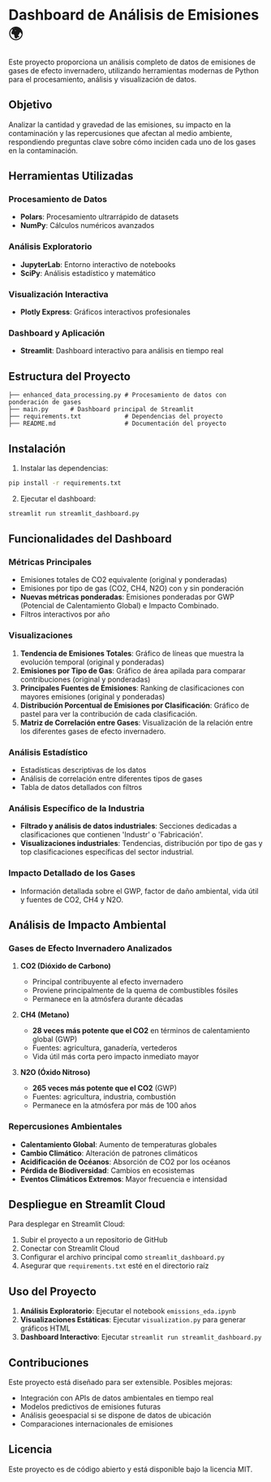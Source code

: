 # Dashboard de Análisis de Emisiones 🌍

Este proyecto proporciona un análisis completo de datos de emisiones de gases de efecto invernadero, utilizando herramientas modernas de Python para el procesamiento, análisis y visualización de datos.

## Objetivo

Analizar la cantidad y gravedad de las emisiones, su impacto en la contaminación y las repercusiones que afectan al medio ambiente, respondiendo preguntas clave sobre cómo inciden cada uno de los gases en la contaminación.

## Herramientas Utilizadas

### Procesamiento de Datos
- **Polars**: Procesamiento ultrarrápido de datasets
- **NumPy**: Cálculos numéricos avanzados

### Análisis Exploratorio
- **JupyterLab**: Entorno interactivo de notebooks
- **SciPy**: Análisis estadístico y matemático

### Visualización Interactiva
- **Plotly Express**: Gráficos interactivos profesionales

### Dashboard y Aplicación
- **Streamlit**: Dashboard interactivo para análisis en tiempo real

## Estructura del Proyecto

```
├── enhanced_data_processing.py # Procesamiento de datos con ponderación de gases
├── main.py      # Dashboard principal de Streamlit
├── requirements.txt            # Dependencias del proyecto
├── README.md                   # Documentación del proyecto
```

## Instalación

1. Instalar las dependencias:
```bash
pip install -r requirements.txt
```

2. Ejecutar el dashboard:
```bash
streamlit run streamlit_dashboard.py
```

## Funcionalidades del Dashboard

### Métricas Principales
- Emisiones totales de CO2 equivalente (original y ponderadas)
- Emisiones por tipo de gas (CO2, CH4, N2O) con y sin ponderación
- **Nuevas métricas ponderadas**: Emisiones ponderadas por GWP (Potencial de Calentamiento Global) e Impacto Combinado.
- Filtros interactivos por año

### Visualizaciones
1. **Tendencia de Emisiones Totales**: Gráfico de líneas que muestra la evolución temporal (original y ponderadas)
2. **Emisiones por Tipo de Gas**: Gráfico de área apilada para comparar contribuciones (original y ponderadas)
3. **Principales Fuentes de Emisiones**: Ranking de clasificaciones con mayores emisiones (original y ponderadas)
4. **Distribución Porcentual de Emisiones por Clasificación**: Gráfico de pastel para ver la contribución de cada clasificación.
5. **Matriz de Correlación entre Gases**: Visualización de la relación entre los diferentes gases de efecto invernadero.

### Análisis Estadístico
- Estadísticas descriptivas de los datos
- Análisis de correlación entre diferentes tipos de gases
- Tabla de datos detallados con filtros

### Análisis Específico de la Industria
- **Filtrado y análisis de datos industriales**: Secciones dedicadas a clasificaciones que contienen 'Industr' o 'Fabricación'.
- **Visualizaciones industriales**: Tendencias, distribución por tipo de gas y top clasificaciones específicas del sector industrial.

### Impacto Detallado de los Gases
- Información detallada sobre el GWP, factor de daño ambiental, vida útil y fuentes de CO2, CH4 y N2O.

## Análisis de Impacto Ambiental

### Gases de Efecto Invernadero Analizados

1. **CO2 (Dióxido de Carbono)**
   - Principal contribuyente al efecto invernadero
   - Proviene principalmente de la quema de combustibles fósiles
   - Permanece en la atmósfera durante décadas

2. **CH4 (Metano)**
   - **28 veces más potente que el CO2** en términos de calentamiento global (GWP)
   - Fuentes: agricultura, ganadería, vertederos
   - Vida útil más corta pero impacto inmediato mayor

3. **N2O (Óxido Nitroso)**
   - **265 veces más potente que el CO2** (GWP)
   - Fuentes: agricultura, industria, combustión
   - Permanece en la atmósfera por más de 100 años

### Repercusiones Ambientales

- **Calentamiento Global**: Aumento de temperaturas globales
- **Cambio Climático**: Alteración de patrones climáticos
- **Acidificación de Océanos**: Absorción de CO2 por los océanos
- **Pérdida de Biodiversidad**: Cambios en ecosistemas
- **Eventos Climáticos Extremos**: Mayor frecuencia e intensidad

## Despliegue en Streamlit Cloud

Para desplegar en Streamlit Cloud:

1. Subir el proyecto a un repositorio de GitHub
2. Conectar con Streamlit Cloud
3. Configurar el archivo principal como `streamlit_dashboard.py`
4. Asegurar que `requirements.txt` esté en el directorio raíz

## Uso del Proyecto

1. **Análisis Exploratorio**: Ejecutar el notebook `emissions_eda.ipynb`
2. **Visualizaciones Estáticas**: Ejecutar `visualization.py` para generar gráficos HTML
3. **Dashboard Interactivo**: Ejecutar `streamlit run streamlit_dashboard.py`

## Contribuciones

Este proyecto está diseñado para ser extensible. Posibles mejoras:
- Integración con APIs de datos ambientales en tiempo real
- Modelos predictivos de emisiones futuras
- Análisis geoespacial si se dispone de datos de ubicación
- Comparaciones internacionales de emisiones

## Licencia

Este proyecto es de código abierto y está disponible bajo la licencia MIT.

